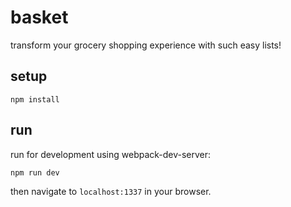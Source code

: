 # basket

transform your grocery shopping experience with such easy lists!

## setup

`npm install`

## run

run for development using webpack-dev-server:

`npm run dev`

then navigate to `localhost:1337` in your browser.

